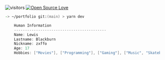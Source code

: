 ![visitors](https://visitor-badge.laobi.icu/badge?page_id=lewisblackburn)
[![Open Source Love](https://badges.frapsoft.com/os/v1/open-source.svg?v=102)](https://github.com/ellerbrock/open-source-badge/)

```zsh
-> ~/portfolio git:(main) > yarn dev
```

```csharp
    Human Information
    ------------------------------------------
    Name: Lewis
    Lastname: Blackburn
    Nickname: zxffo
    Age: 17
    Hobbies: ["Movies"], ["Programming"], ["Gaming"], ["Music", "Skateboarding"]
```
